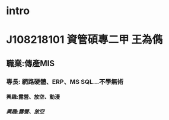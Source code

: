 # intro
# J108218101 資管碩專二甲 王為儁
## 職業:傳產MIS
### 專長: 網路硬體、ERP、MS SQL...不學無術
#### 興趣:露營、放空、動漫
##### 興趣:露營、放空
###### 
